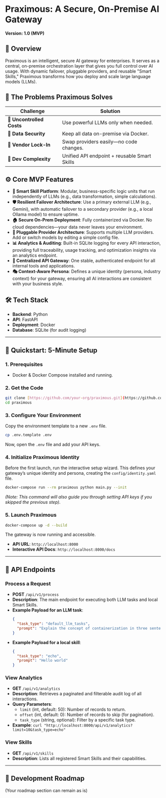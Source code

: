 # Praximous: A Secure, On-Premise AI Gateway

**Version: 1.0 (MVP)**

## 🧠 Overview

Praximous is an intelligent, secure AI gateway for enterprises. It serves as a central, on-premise orchestration layer that gives you full control over AI usage. With dynamic failover, pluggable providers, and reusable "Smart Skills," Praximous transforms how you deploy and scale large language models (LLMs).

## 🚨 The Problems Praximous Solves

| Challenge              | Solution                                  |
| ---------------------- | ----------------------------------------- |
| 💸 **Uncontrolled Costs** | Use powerful LLMs only when needed.        |
| 🔐 **Data Security** | Keep all data on-premise via Docker.        |
| 🧱 **Vendor Lock-In** | Swap providers easily—no code changes.      |
| 🧩 **Dev Complexity** | Unified API endpoint + reusable Smart Skills|

## ⚙️ Core MVP Features

- **🧠 Smart Skill Platform**: Modular, business-specific logic units that run independently of LLMs (e.g., data transformation, simple calculations).
- **🛡️ Resilient Failover Architecture**: Use a primary external LLM (e.g., Gemini), with automatic failover to a secondary provider (e.g., a local Ollama model) to ensure uptime.
- **🏠 Secure On-Prem Deployment**: Fully containerized via Docker. No cloud dependencies—your data never leaves your environment.
- **🔌 Pluggable Provider Architecture**: Supports multiple LLM providers. Add or switch models by editing a simple config file.
- **📊 Analytics & Auditing**: Built-in SQLite logging for every API interaction, providing full traceability, usage tracking, and optimization insights via an analytics endpoint.
- **🧵 Centralized API Gateway**: One stable, authenticated endpoint for all internal tools and applications.
- **🎭 Context-Aware Persona**: Defines a unique identity (persona, industry context) for your gateway, ensuring all AI interactions are consistent with your business style.

## 🛠️ Tech Stack

- **Backend**: Python
- **API**: FastAPI
- **Deployment**: Docker
- **Database**: SQLite (for audit logging)

---

## 🚀 Quickstart: 5-Minute Setup

### 1. Prerequisites

- Docker & Docker Compose installed and running.

### 2. Get the Code

```bash
git clone [https://github.com/your-org/praximous.git](https://github.com/your-org/praximous.git)
cd praximous
```

### 3. Configure Your Environment

Copy the environment template to a new `.env` file.

```bash
cp .env.template .env
```
Now, open the `.env` file and add your API keys.

### 4. Initialize Praximous Identity

Before the first launch, run the interactive setup wizard. This defines your gateway’s unique identity and persona, creating the `config/identity.yaml` file.

```bash
docker-compose run --rm praximous python main.py --init
```
*(Note: This command will also guide you through setting API keys if you skipped the previous step).*

### 5. Launch Praximous

```bash
docker-compose up -d --build
```

The gateway is now running and accessible.
- **API URL**: `http://localhost:8000`
- **Interactive API Docs**: `http://localhost:8000/docs`

---

## 📡 API Endpoints

### Process a Request
- **POST** `/api/v1/process`
- **Description**: The main endpoint for executing both LLM tasks and local Smart Skills.
- **Example Payload for an LLM task**:
  ```json
  {
    "task_type": "default_llm_tasks",
    "prompt": "Explain the concept of containerization in three sentences."
  }
  ```
- **Example Payload for a local skill**:
  ```json
  {
    "task_type": "echo",
    "prompt": "Hello world"
  }
  ```

### View Analytics
- **GET** `/api/v1/analytics`
- **Description**: Retrieves a paginated and filterable audit log of all interactions.
- **Query Parameters**:
    - `limit` (int, default: 50): Number of records to return.
    - `offset` (int, default: 0): Number of records to skip (for pagination).
    - `task_type` (string, optional): Filter by a specific task type.
- **Example**: `curl "http://localhost:8000/api/v1/analytics?limit=10&task_type=echo"`

### View Skills
- **GET** `/api/v1/skills`
- **Description**: Lists all registered Smart Skills and their capabilities.

---
## 🧭 Development Roadmap
(Your roadmap section can remain as is)

```
